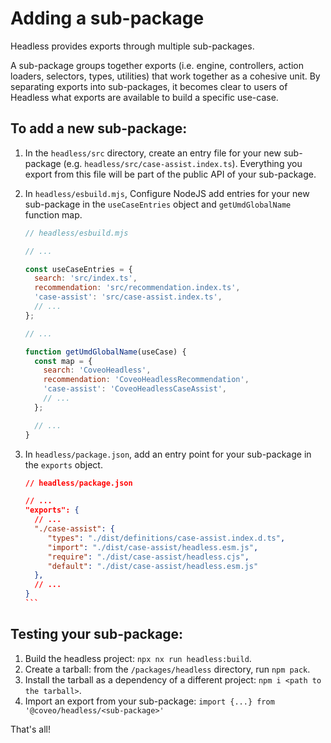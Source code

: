 # Adding a sub-package

Headless provides exports through multiple sub-packages.

A sub-package groups together exports (i.e. engine, controllers, action loaders, selectors, types, utilities) that work together as a cohesive unit. By separating exports into sub-packages, it becomes clear to users of Headless what exports are available to build a specific use-case.

## To add a new sub-package:

1. In the `headless/src` directory, create an entry file for your new sub-package (e.g. `headless/src/case-assist.index.ts`). Everything you export from this file will be part of the public API of your sub-package.
2. In `headless/esbuild.mjs`, Configure NodeJS add entries for your new sub-package in the `useCaseEntries` object and `getUmdGlobalName` function map.

   ```javascript
   // headless/esbuild.mjs

   // ...

   const useCaseEntries = {
     search: 'src/index.ts',
     recommendation: 'src/recommendation.index.ts',
     'case-assist': 'src/case-assist.index.ts',
     // ...
   };

   // ...

   function getUmdGlobalName(useCase) {
     const map = {
       search: 'CoveoHeadless',
       recommendation: 'CoveoHeadlessRecommendation',
       'case-assist': 'CoveoHeadlessCaseAssist',
       // ...
     };

     // ...
   }
   ```

3. In `headless/package.json`, add an entry point for your sub-package in the `exports` object.

   ````json
   // headless/package.json

   // ...
   "exports": {
     // ...
     "./case-assist": {
        "types": "./dist/definitions/case-assist.index.d.ts",
        "import": "./dist/case-assist/headless.esm.js",
        "require": "./dist/case-assist/headless.cjs",
        "default": "./dist/case-assist/headless.esm.js"
     },
     // ...
   }
   ``` 
   ````

## Testing your sub-package:

1. Build the headless project: `npx nx run headless:build`.
2. Create a tarball: from the `/packages/headless` directory, run `npm pack`.
3. Install the tarball as a dependency of a different project: `npm i <path to the tarball>`.
4. Import an export from your sub-package: `import {...} from '@coveo/headless/<sub-package>'`

That's all!
